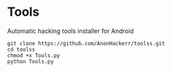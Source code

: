 # Tools

Automatic hacking tools installer for Android

```
git clone https://github.com/AnonHackerr/toolss.git
cd toolss
chmod +x Tools.py
python Tools.py
```
